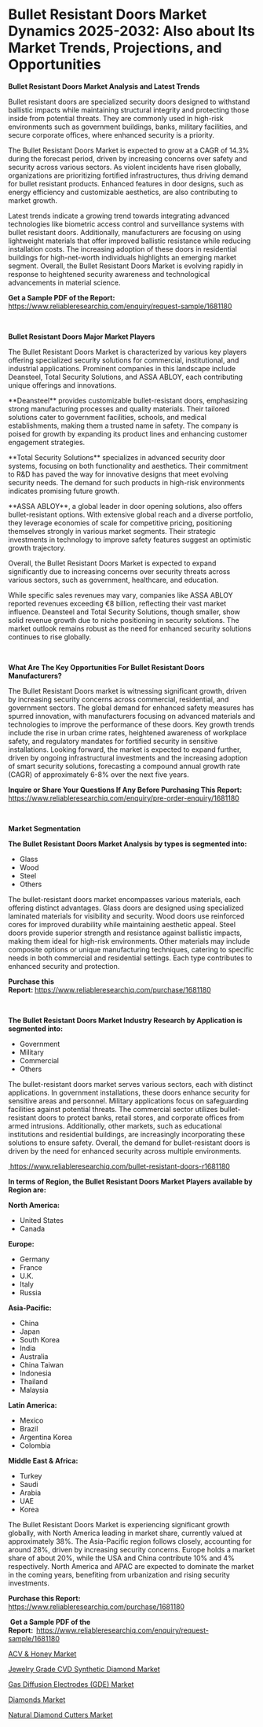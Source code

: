 <p><h1>Bullet Resistant Doors Market Dynamics 2025-2032: Also about Its Market Trends, Projections, and Opportunities</h1></p><p><strong>Bullet Resistant Doors Market Analysis and Latest Trends</strong></p>
<p><p>Bullet resistant doors are specialized security doors designed to withstand ballistic impacts while maintaining structural integrity and protecting those inside from potential threats. They are commonly used in high-risk environments such as government buildings, banks, military facilities, and secure corporate offices, where enhanced security is a priority.</p><p>The Bullet Resistant Doors Market is expected to grow at a CAGR of 14.3% during the forecast period, driven by increasing concerns over safety and security across various sectors. As violent incidents have risen globally, organizations are prioritizing fortified infrastructures, thus driving demand for bullet resistant products. Enhanced features in door designs, such as energy efficiency and customizable aesthetics, are also contributing to market growth.</p><p>Latest trends indicate a growing trend towards integrating advanced technologies like biometric access control and surveillance systems with bullet resistant doors. Additionally, manufacturers are focusing on using lightweight materials that offer improved ballistic resistance while reducing installation costs. The increasing adoption of these doors in residential buildings for high-net-worth individuals highlights an emerging market segment. Overall, the Bullet Resistant Doors Market is evolving rapidly in response to heightened security awareness and technological advancements in material science.</p></p>
<p><strong>Get a Sample PDF of the Report:&nbsp;</strong> <a href="https://www.reliableresearchiq.com/enquiry/request-sample/1681180?utm_campaign=1834&utm_medium=2&utm_source=Github&utm_content=ia&utm_term=24032025&utm_id=bullet-resistant-doors">https://www.reliableresearchiq.com/enquiry/request-sample/1681180</a></p>
<p>&nbsp;</p>
<p><strong>Bullet Resistant Doors Major Market Players</strong></p>
<p><p>The Bullet Resistant Doors Market is characterized by various key players offering specialized security solutions for commercial, institutional, and industrial applications. Prominent companies in this landscape include Deansteel, Total Security Solutions, and ASSA ABLOY, each contributing unique offerings and innovations.</p><p>**Deansteel** provides customizable bullet-resistant doors, emphasizing strong manufacturing processes and quality materials. Their tailored solutions cater to government facilities, schools, and medical establishments, making them a trusted name in safety. The company is poised for growth by expanding its product lines and enhancing customer engagement strategies.</p><p>**Total Security Solutions** specializes in advanced security door systems, focusing on both functionality and aesthetics. Their commitment to R&D has paved the way for innovative designs that meet evolving security needs. The demand for such products in high-risk environments indicates promising future growth.</p><p>**ASSA ABLOY**, a global leader in door opening solutions, also offers bullet-resistant options. With extensive global reach and a diverse portfolio, they leverage economies of scale for competitive pricing, positioning themselves strongly in various market segments. Their strategic investments in technology to improve safety features suggest an optimistic growth trajectory.</p><p>Overall, the Bullet Resistant Doors Market is expected to expand significantly due to increasing concerns over security threats across various sectors, such as government, healthcare, and education.</p><p>While specific sales revenues may vary, companies like ASSA ABLOY reported revenues exceeding €8 billion, reflecting their vast market influence. Deansteel and Total Security Solutions, though smaller, show solid revenue growth due to niche positioning in security solutions. The market outlook remains robust as the need for enhanced security solutions continues to rise globally.</p></p>
<p>&nbsp;</p>
<p><strong>What Are The Key Opportunities For Bullet Resistant Doors Manufacturers?</strong></p>
<p><p>The Bullet Resistant Doors market is witnessing significant growth, driven by increasing security concerns across commercial, residential, and government sectors. The global demand for enhanced safety measures has spurred innovation, with manufacturers focusing on advanced materials and technologies to improve the performance of these doors. Key growth trends include the rise in urban crime rates, heightened awareness of workplace safety, and regulatory mandates for fortified security in sensitive installations. Looking forward, the market is expected to expand further, driven by ongoing infrastructural investments and the increasing adoption of smart security solutions, forecasting a compound annual growth rate (CAGR) of approximately 6-8% over the next five years.</p></p>
<p><strong>Inquire or Share Your Questions If Any Before Purchasing This Report:</strong> <a href="https://www.reliableresearchiq.com/enquiry/pre-order-enquiry/1681180?utm_campaign=1834&utm_medium=2&utm_source=Github&utm_content=ia&utm_term=24032025&utm_id=bullet-resistant-doors">https://www.reliableresearchiq.com/enquiry/pre-order-enquiry/1681180</a></p>
<p>&nbsp;</p>
<p><strong>Market Segmentation</strong></p>
<p><strong>The Bullet Resistant Doors Market Analysis by types is segmented into:</strong></p>
<p><ul><li>Glass</li><li>Wood</li><li>Steel</li><li>Others</li></ul></p>
<p><p>The bullet-resistant doors market encompasses various materials, each offering distinct advantages. Glass doors are designed using specialized laminated materials for visibility and security. Wood doors use reinforced cores for improved durability while maintaining aesthetic appeal. Steel doors provide superior strength and resistance against ballistic impacts, making them ideal for high-risk environments. Other materials may include composite options or unique manufacturing techniques, catering to specific needs in both commercial and residential settings. Each type contributes to enhanced security and protection.</p></p>
<p><strong>Purchase this Report:&nbsp;</strong><a href="https://www.reliableresearchiq.com/purchase/1681180?utm_campaign=1834&utm_medium=2&utm_source=Github&utm_content=ia&utm_term=24032025&utm_id=bullet-resistant-doors">https://www.reliableresearchiq.com/purchase/1681180</a></p>
<p>&nbsp;</p>
<p><strong>The Bullet Resistant Doors Market Industry Research by Application is segmented into:</strong></p>
<p><ul><li>Government</li><li>Military</li><li>Commercial</li><li>Others</li></ul></p>
<p><p>The bullet-resistant doors market serves various sectors, each with distinct applications. In government installations, these doors enhance security for sensitive areas and personnel. Military applications focus on safeguarding facilities against potential threats. The commercial sector utilizes bullet-resistant doors to protect banks, retail stores, and corporate offices from armed intrusions. Additionally, other markets, such as educational institutions and residential buildings, are increasingly incorporating these solutions to ensure safety. Overall, the demand for bullet-resistant doors is driven by the need for enhanced security across multiple environments.</p></p>
<p><a href="https://www.reliableresearchiq.com/bullet-resistant-doors-r1681180?utm_campaign=1834&utm_medium=2&utm_source=Github&utm_content=ia&utm_term=24032025&utm_id=bullet-resistant-doors">&nbsp;https://www.reliableresearchiq.com/bullet-resistant-doors-r1681180</a></p>
<p><strong>In terms of Region, the Bullet Resistant Doors Market Players available by Region are:</strong></p>
<p>
    <p> <strong> North America: </strong>
        <ul>
            <li>United States</li>
            <li>Canada</li>
        </ul>
        </p> 
    <p> <strong> Europe: </strong>
        <ul>
            <li>Germany</li>
            <li>France</li>
            <li>U.K.</li>
            <li>Italy</li>
            <li>Russia</li>
        </ul>
        </p> 
    <p> <strong> Asia-Pacific: </strong>
        <ul>
            <li>China</li>
            <li>Japan</li>
            <li>South Korea</li>
            <li>India</li>
            <li>Australia</li>
            <li>China Taiwan</li>
            <li>Indonesia</li>
            <li>Thailand</li>
            <li>Malaysia</li>
        </ul>
        </p> 
    <p> <strong> Latin America: </strong>
        <ul>
            <li>Mexico</li>
            <li>Brazil</li>
            <li>Argentina Korea</li>
            <li>Colombia</li>
        </ul>
        </p> 
    <p> <strong> Middle East & Africa: </strong>
        <ul>
            <li>Turkey</li>
            <li>Saudi</li>
            <li>Arabia</li>
            <li>UAE</li>
            <li>Korea</li>
        </ul>
    </p>
    </p>
<p><p>The Bullet Resistant Doors Market is experiencing significant growth globally, with North America leading in market share, currently valued at approximately 38%. The Asia-Pacific region follows closely, accounting for around 28%, driven by increasing security concerns. Europe holds a market share of about 20%, while the USA and China contribute 10% and 4% respectively. North America and APAC are expected to dominate the market in the coming years, benefiting from urbanization and rising security investments.</p></p>
<p><strong>Purchase this Report: </strong><a href="https://www.reliableresearchiq.com/purchase/1681180?utm_campaign=1834&utm_medium=2&utm_source=Github&utm_content=ia&utm_term=24032025&utm_id=bullet-resistant-doors">https://www.reliableresearchiq.com/purchase/1681180</a></p>
<p>&nbsp;<strong>Get a Sample PDF of the Report:&nbsp;&nbsp;</strong><a href="https://www.reliableresearchiq.com/enquiry/request-sample/1681180?utm_campaign=1834&utm_medium=2&utm_source=Github&utm_content=ia&utm_term=24032025&utm_id=bullet-resistant-doors">https://www.reliableresearchiq.com/enquiry/request-sample/1681180</a></p>
<p><strong></strong></p>
<p><p><a href="https://github.com/keehnkaesssi/Market-Research-Report-List-1/blob/main/acv-honey-market.md?utm_campaign=1834&utm_medium=2&utm_source=Github&utm_content=ia&utm_term=24032025&utm_id=bullet-resistant-doors">ACV & Honey Market</a></p><p><a href="https://github.com/tigoryemm/Market-Research-Report-List-1/blob/main/jewelry-grade-cvd-synthetic-diamond-market.md?utm_campaign=1834&utm_medium=2&utm_source=Github&utm_content=ia&utm_term=24032025&utm_id=bullet-resistant-doors">Jewelry Grade CVD Synthetic Diamond Market</a></p><p><a href="https://github.com/viohlbrenksf/Market-Research-Report-List-1/blob/main/gas-diffusion-electrodes-gde-market.md?utm_campaign=1834&utm_medium=2&utm_source=Github&utm_content=ia&utm_term=24032025&utm_id=bullet-resistant-doors">Gas Diffusion Electrodes (GDE) Market</a></p><p><a href="https://github.com/landtmman/Market-Research-Report-List-1/blob/main/diamonds-market.md?utm_campaign=1834&utm_medium=2&utm_source=Github&utm_content=ia&utm_term=24032025&utm_id=bullet-resistant-doors">Diamonds Market</a></p><p><a href="https://github.com/djoeamakeh/Market-Research-Report-List-1/blob/main/natural-diamond-cutters-market.md?utm_campaign=1834&utm_medium=2&utm_source=Github&utm_content=ia&utm_term=24032025&utm_id=bullet-resistant-doors">Natural Diamond Cutters Market</a></p></p>